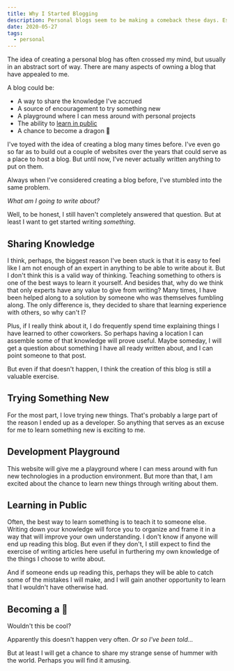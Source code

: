 ```yaml
---
title: Why I Started Blogging
description: Personal blogs seem to be making a comeback these days. Especially among developers. I've never written a blog before, so I decided this might be a good time to join in.
date: 2020-05-27
tags:
  - personal
---
```


The idea of creating a personal blog has often crossed my mind, but usually in an abstract sort of way. There are many aspects of owning a blog that have appealed to me.

A blog could be:

* A way to share the knowledge I've accrued
* A source of encouragement to try something new
* A playground where I can mess around with personal projects
* The ability to [learn in public](https://www.swyx.io/writing/learn-in-public/)
* A chance to become a dragon 🐉

I've toyed with the idea of creating a blog many times before. I've even go so far as to build out a couple of websites over the years that could serve as a place to host a blog. But until now, I've never actually written anything to put on them.

Always when I've considered creating a blog before, I've stumbled into the same problem.

*What am I going to write about?*

Well, to be honest, I still haven't completely answered that question. But at least I want to get started writing *something*.

## Sharing Knowledge

I think, perhaps, the biggest reason I've been stuck is that it is easy to feel like I am not enough of an expert in anything to be able to write about it. But I don't think this is a valid way of thinking. Teaching something to others is one of the best ways to learn it yourself. And besides that, why do we think that only experts have any value to give from writing? Many times, I have been helped along to a solution by someone who was themselves fumbling along. The only difference is, they decided to share that learning experience with others, so why can't I?

Plus, if I really think about it, I do frequently spend time explaining things I have learned to other coworkers. So perhaps having a location I can assemble some of that knowledge will prove useful. Maybe someday, I will get a question about something I have all ready written about, and I can point someone to that post.

But even if that doesn't happen, I think the creation of this blog is still a valuable exercise.

## Trying Something New

For the most part, I love trying new things. That's probably a large part of the reason I ended up as a developer. So anything that serves as an excuse for me to learn something new is exciting to me.

## Development Playground

This website will give me a playground where I can mess around with fun new technologies in a production environment. But more than that, I am excited about the chance to learn new things through writing about them.

## Learning in Public

Often, the best way to learn something is to teach it to someone else. Writing down your knowledge will force you to organize and frame it in a way that will improve your own understanding. I don't know if anyone will end up reading this blog. But even if they don't, I still expect to find the exercise of writing articles here useful in furthering my own knowledge of the things I choose to write about.

And if someone ends up reading this, perhaps they will be able to catch some of the mistakes I will make, and I will gain another opportunity to learn that I wouldn't have otherwise had.

## Becoming a 🐉

Wouldn't this be cool?

Apparently this doesn't happen very often. *Or so I've been told...*

But at least I will get a chance to share my strange sense of hummer with the world. Perhaps you will find it amusing.
